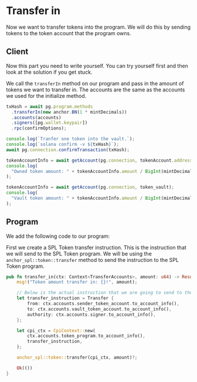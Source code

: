 # Transfer in

Now we want to transfer tokens into the program. We will do this by sending tokens to the token account that the program owns.

## Client

Now this part you need to write yourself. You can try yourself first and then look at the solution if you get stuck.

We call the `transferIn` method on our program and pass in the amount of tokens we want to transfer in. The accounts are the same as the accounts we used for the initialize method.

```js
txHash = await pg.program.methods
  .transferIn(new anchor.BN(1 * mintDecimals))
  .accounts(accounts)
  .signers([pg.wallet.keypair])
  .rpc(confirmOptions);

console.log(`Tranfer one token into the vault.`);
console.log(`solana confirm -v ${txHash}`);
await pg.connection.confirmTransaction(txHash);

tokenAccountInfo = await getAccount(pg.connection, tokenAccount.address);
console.log(
  "Owned token amount: " + tokenAccountInfo.amount / BigInt(mintDecimals)
);

tokenAccountInfo = await getAccount(pg.connection, token_vault);
console.log(
  "Vault token amount: " + tokenAccountInfo.amount / BigInt(mintDecimals)
);
```

## Program

We add the following code to our program:

First we create a SPL Token transfer instruction. This is the instruction that we will send to the SPL Token program. We will be using the `anchor_spl::token::transfer` method to send the instruction to the SPL Token program.

```rust
pub fn transfer_in(ctx: Context<TransferAccounts>, amount: u64) -> Result<()> {
    msg!("Token amount transfer in: {}!", amount);

    // Below is the actual instruction that we are going to send to the Token program.
    let transfer_instruction = Transfer {
        from: ctx.accounts.sender_token_account.to_account_info(),
        to: ctx.accounts.vault_token_account.to_account_info(),
        authority: ctx.accounts.signer.to_account_info(),
    };

    let cpi_ctx = CpiContext::new(
        ctx.accounts.token_program.to_account_info(),
        transfer_instruction,
    );

    anchor_spl::token::transfer(cpi_ctx, amount)?;

    Ok(())
}
```
